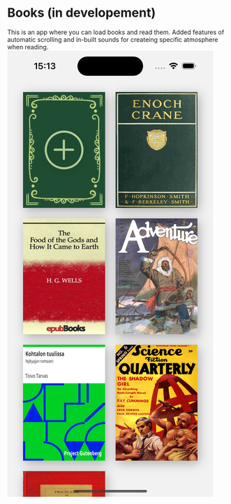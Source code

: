 # Books (in developement)
This is an app where you can load books and read them.
Added features of automatic scrolling and in-built sounds for createing specific atmosphere when reading.
![plot](./images/mainScreen.png)
